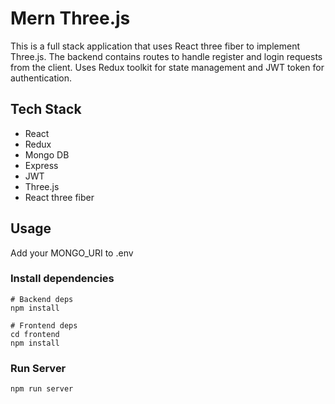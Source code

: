 # Mern Three.js

This is a full stack application that uses React three fiber to implement Three.js.
The backend contains routes to handle register and login requests from the client.
Uses Redux toolkit for state management and JWT token for authentication.

## Tech Stack
- React
- Redux
- Mongo DB
- Express
- JWT
- Three.js
- React three fiber

## Usage

Add your MONGO_URI to .env

### Install dependencies

```
# Backend deps
npm install

# Frontend deps
cd frontend
npm install
```

### Run Server

```
npm run server
```

